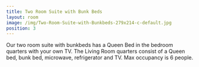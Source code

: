 ```yaml
---
title: Two Room Suite with Bunk Beds
layout: room
image: /img/Two-Room-Suite-with-Bunkbeds-279x214-c-default.jpg
position: 3
---
```

Our two room suite with bunkbeds has a Queen Bed in the bedroom quarters with your own TV. The Living Room quarters consist of a Queen bed, bunk bed, microwave, refrigerator and TV. Max occupancy is 6 people.
